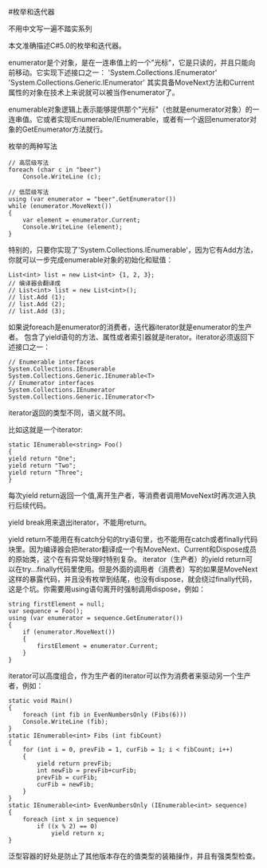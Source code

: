 #枚举和迭代器

不用中文写一遍不踏实系列

本文准确描述C#5.0的枚举和迭代器。

enumerator是个对象，是在一连串值上的一个"光标"，它是只读的，并且只能向前移动。它实现下述接口之一：
'System.Collections.IEnumerator'
'System.Collections.Generic.IEnumerator<T>'
其实具备MoveNext方法和Current属性的对象在技术上来说就可以被当作enumerator了。

enumerable对象逻辑上表示能够提供那个"光标"（也就是enumerator对象）的一连串值。它或者实现IEnumerable/IEnumerable<T>，或者有一个返回enumerator对象的GetEnumerator方法就行。


枚举的两种写法

```
// 高层级写法
foreach (char c in "beer")
    Console.WriteLine (c);

// 低层级写法
using (var enumerator = "beer".GetEnumerator())
while (enumerator.MoveNext())
{
    var element = enumerator.Current;
    Console.WriteLine (element);
}
```

特别的，只要你实现了'System.Collections.IEnumerable'，因为它有Add方法，你就可以一步完成enumerable对象的初始化和赋值：
```
List<int> list = new List<int> {1, 2, 3};
// 编译器会翻译成
// List<int> list = new List<int>();
// list.Add (1);
// list.Add (2);
// list.Add (3);
```

如果说foreach是enumerator的消费者，迭代器iterator就是enumerator的生产者。
包含了yield语句的方法、属性或者索引器就是iterator。iterator必须返回下述接口之一：
```
// Enumerable interfaces
System.Collections.IEnumerable
System.Collections.Generic.IEnumerable<T>
// Enumerator interfaces
System.Collections.IEnumerator
System.Collections.Generic.IEnumerator<T>
```
iterator返回的类型不同，语义就不同。

比如这就是一个iterator:
```
static IEnumerable<string> Foo()
{
yield return "One";
yield return "Two";
yield return "Three";
}
```

每次yield return返回一个值,离开生产者，等消费者调用MoveNext时再次进入执行后续代码。

yield break用来退出iterator，不能用return。

yield return不能用在有catch分句的try语句里，也不能用在catch或者finally代码块里。因为编译器会把iterator翻译成一个有MoveNext、Current和Dispose成员的原始类，这个在有异常处理时特别复杂。
iterator（生产者）的yield return可以在try...finally代码里使用。但是外面的调用者（消费者）写的如果是MoveNext这样的暴露代码，并且没有枚举到结尾，也没有dispose，就会绕过finally代码，这是个坑。你需要用using语句离开时强制调用dispose，例如：
```
string firstElement = null;
var sequence = Foo();
using (var enumerator = sequence.GetEnumerator())
{
    if (enumerator.MoveNext())
    {
        firstElement = enumerator.Current;
    }      
}
```

iterator可以高度组合，作为生产者的iterator可以作为消费者来驱动另一个生产者，例如：
```
static void Main()
{
    foreach (int fib in EvenNumbersOnly (Fibs(6)))
    Console.WriteLine (fib);
}
static IEnumerable<int> Fibs (int fibCount)
{
    for (int i = 0, prevFib = 1, curFib = 1; i < fibCount; i++)
    {
        yield return prevFib;
        int newFib = prevFib+curFib;
        prevFib = curFib;
        curFib = newFib;
    }
}
static IEnumerable<int> EvenNumbersOnly (IEnumerable<int> sequence)
{
    foreach (int x in sequence)
        if ((x % 2) == 0)
            yield return x;
}
```

泛型容器的好处是防止了其他版本存在的值类型的装箱操作，并且有强类型检查。